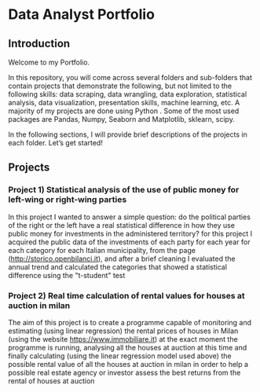 # Data Analyst Portfolio
## Introduction
Welcome to my Portfolio.

In this repository, you will come across several folders and sub-folders that contain projects that demonstrate the following, but not limited to the following skills: data scraping, data wrangling, data exploration, statistical analysis, data visualization, presentation skills, machine learning,  etc. A majority of my projects are done using Python . Some of the most used packages are Pandas, Numpy, Seaborn and Matplotlib, sklearn, scipy.

In the following sections, I will provide brief descriptions of the projects in each folder. Let’s get started!

## Projects
### Project 1) Statistical analysis of the use of public money for left-wing or right-wing parties
In this project I wanted to answer a simple question: do the political parties of the right or the left have a real statistical difference in how they use public money for investments in the administered territory?
for this project I acquired the public data of the investments of each party for each year for each category for each Italian municipality, from the page (http://storico.openbilanci.it), and after a brief cleaning I evaluated the annual trend and calculated the categories that showed a statistical difference using the "t-student" test

### Project 2) Real time calculation of rental values for houses at auction in milan
The aim of this project is to create a programme capable of monitoring and estimating (using linear regression) the rental prices of houses in Milan (using the website https://www.immobiliare.it) at the exact moment the programme is running, analysing all the houses at auction at this time and finally calculating (using the linear regression model used above) the possible rental value of all the houses at auction in milan in order to help a possible real estate agency or investor assess the best returns from the rental of houses at auction
